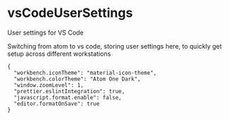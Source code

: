 # vsCodeUserSettings
User settings for VS Code

Switching from atom to vs code, storing user settings here, to quickly get setup across different workstations

```
{
  "workbench.iconTheme": "material-icon-theme",
  "workbench.colorTheme": "Atom One Dark",
  "window.zoomLevel": 1,
  "prettier.eslintIntegration": true,
  "javascript.format.enable": false,
  "editor.formatOnSave": true
}
```
